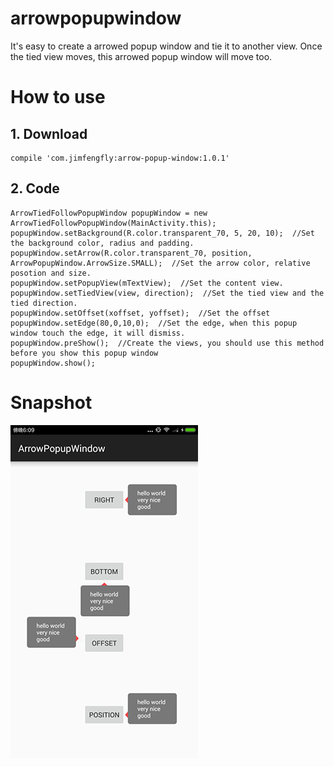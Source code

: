 # arrowpopupwindow
It's easy to create a arrowed popup window and tie it to another view. Once the tied view moves, this arrowed popup window will move too.

# How to use
## 1. Download
```
compile 'com.jimfengfly:arrow-popup-window:1.0.1'
```
## 2. Code
```
ArrowTiedFollowPopupWindow popupWindow = new ArrowTiedFollowPopupWindow(MainActivity.this);
popupWindow.setBackground(R.color.transparent_70, 5, 20, 10);  //Set the background color, radius and padding.
popupWindow.setArrow(R.color.transparent_70, position, ArrowPopupWindow.ArrowSize.SMALL);  //Set the arrow color, relative posotion and size.
popupWindow.setPopupView(mTextView);  //Set the content view.
popupWindow.setTiedView(view, direction);  //Set the tied view and the tied direction.
popupWindow.setOffset(xoffset, yoffset);  //Set the offset
popupWindow.setEdge(80,0,10,0);  //Set the edge, when this popup window touch the edge, it will dismiss.
popupWindow.preShow();  //Create the views, you should use this method before you show this popup window
popupWindow.show();
```


# Snapshot
 ![image](https://github.com/SuperJim123/arrowpopupwindow/raw/master/snapshot.jpg)
